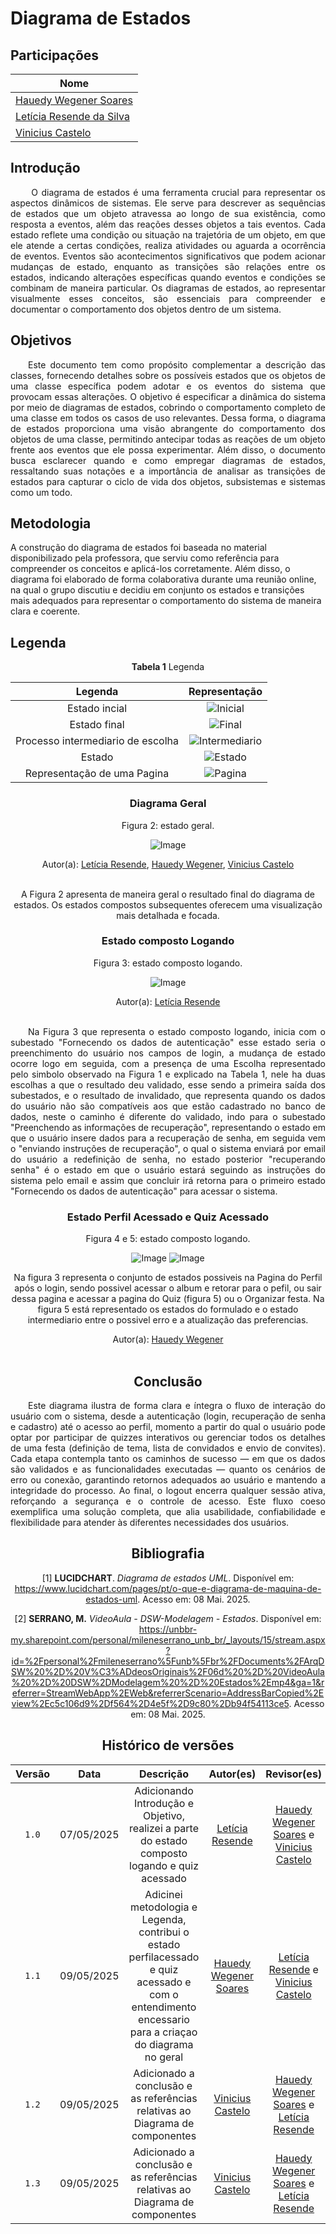 # Diagrama de Estados

## Participações
| Nome                      |
|---------------------------|
| [Hauedy Wegener Soares](https://github.com/HauedyWS)  |
| [Letícia Resende da Silva ](https://github.com/LeticiaResende23)  |
| [Vinicius Castelo](https://github.com/Vini47)  |


## Introdução

<p align="justify"> &emsp;&emsp; O diagrama de estados é uma ferramenta crucial para representar os aspectos dinâmicos de sistemas. Ele serve para descrever as sequências de estados que um objeto atravessa ao longo de sua existência, como resposta a eventos, além das reações desses objetos a tais eventos. Cada estado reflete uma condição ou situação na trajetória de um objeto, em que ele atende a certas condições, realiza atividades ou aguarda a ocorrência de eventos. Eventos são acontecimentos significativos que podem acionar mudanças de estado, enquanto as transições são relações entre os estados, indicando alterações específicas quando eventos e condições se combinam de maneira particular. Os diagramas de estados, ao representar visualmente esses conceitos, são essenciais para compreender e documentar o comportamento dos objetos dentro de um sistema.</p>

## Objetivos

<p align="justify"> &emsp;&emsp;Este documento tem como propósito complementar a descrição das classes, fornecendo detalhes sobre os possíveis estados que os objetos de uma classe específica podem adotar e os eventos do sistema que provocam essas alterações. O objetivo é especificar a dinâmica do sistema por meio de diagramas de estados, cobrindo o comportamento completo de uma classe em todos os casos de uso relevantes. Dessa forma, o diagrama de estados proporciona uma visão abrangente do comportamento dos objetos de uma classe, permitindo antecipar todas as reações de um objeto frente aos eventos que ele possa experimentar. Além disso, o documento busca esclarecer quando e como empregar diagramas de estados, ressaltando suas notações e a importância de analisar as transições de estados para capturar o ciclo de vida dos objetos, subsistemas e sistemas como um todo.</p>

## Metodologia

A construção do diagrama de estados foi baseada no material disponibilizado pela professora, que serviu como referência para compreender os conceitos e aplicá-los corretamente. Além disso, o diagrama foi elaborado de forma colaborativa durante uma reunião online, na qual o grupo discutiu e decidiu em conjunto os estados e transições mais adequados para representar o comportamento do sistema de maneira clara e coerente.

## Legenda

<center>

**Tabela 1** Legenda

| Legenda |    Representação    |
| :----: | :--------: |
| Estado incial | ![Inicial](./assets/Leg-estadoIncialESTADOS.png) |
| Estado final | ![Final](./assets/Leg-estadoFinalESTADOS.png) |
| Processo intermediario de escolha | ![Intermediario](./assets/Leg-processoIntermediarioDeEscolhaESTADOS.png) |
| Estado | ![Estado](./assets/Leg-estadoESTADOS.png) |
| Representação de uma Pagina | ![Pagina](assets/Leg-representaçãoDeUmaPaginaESTADOS.png) |

### Diagrama Geral

<center>Figura 2: estado geral.</center>

![Image](./assets/Leg-diagramaDeEstadosCorrigidoESTADOS.drawio.png)

<center>Autor(a): <a href="https://github.com/LeticiaResende23" target = "_blank">Letícia Resende</a>, <a href="https://github.com/HauedyWS" target = "_blank">Hauedy Wegener</a>, <a href="https://github.com/Vini47" target = "_blank">Vinicius Castelo</a></center>

<br>

A Figura 2 apresenta de maneira geral o resultado final do diagrama de estados. Os estados compostos subsequentes oferecem uma visualização mais detalhada e focada.

### Estado composto Logando

<center>Figura 3: estado composto logando.</center>

![Image](https://github.com/user-attachments/assets/4692f2e9-5f69-4b05-b7da-7189771c68cf)

<center>Autor(a): <a href="https://github.com/LeticiaResende23" target = "_blank">Letícia Resende</a></center>

<br>

<p align="justify"> &emsp;&emsp;Na Figura 3 que representa o estado composto logando, inicia com o subestado "Fornecendo os dados de autenticação" esse estado seria o preenchimento do usuário nos campos de login, a mudança de estado ocorre logo em seguida, com a presença de uma Escolha representado pelo simbolo observado na Figura 1 e explicado na Tabela 1, nele ha duas escolhas a que o resultado deu validado, esse sendo a primeira saída dos subestados, e o resultado de invalidado, que representa quando os dados do usuário não são compatíveis aos que estão cadastrado no banco de dados, neste o caminho é diferente do validado, indo para o subestado "Preenchendo as informações de recuperação", representando o estado em que o usuário insere dados para a recuperação de senha, em seguida vem o "enviando instruções de recuperação", o qual o sistema enviará por email do usuário a redefinição de senha, no estado posterior "recuperando senha" é o estado em que o usuário estará seguindo as instruções do sistema pelo email e assim que concluir irá retorna para o primeiro estado "Fornecendo os dados de autenticação" para acessar o sistema.</p>

### Estado Perfil Acessado e Quiz Acessado

<center>Figura 4 e 5: estado composto logando.</center>

![Image](./assets/Pag-perfilAcessadoESTADOS.png)
![Image](./assets/Pag-perfilQuizAcessadoESTADOS.png)

Na figura 3 representa o conjunto de estados possiveis na Pagina do Perfil após o login, sendo possivel acessar o album e retorar para o pefil, ou sair dessa pagina e acessar a pagina do Quiz (figura 5) ou o Organizar festa. Na figura 5 está representado os estados do formulado e o estado intermediario entre o possivel erro e a atualização das preferencias.


<center>Autor(a): <a href="https://github.com/HauedyWS" target = "_blank">Hauedy Wegener</a></center>

<br>


## Conclusão

<p align="justify"> &emsp;&emsp;Este diagrama ilustra de forma clara e íntegra o fluxo de interação do usuário com o sistema, desde a autenticação (login, recuperação de senha e cadastro) até o acesso ao perfil, momento a partir do qual o usuário pode optar por participar de quizzes interativos ou gerenciar todos os detalhes de uma festa (definição de tema, lista de convidados e envio de convites). Cada etapa contempla tanto os caminhos de sucesso — em que os dados são validados e as funcionalidades executadas — quanto os cenários de erro ou conexão, garantindo retornos adequados ao usuário e mantendo a integridade do processo. Ao final, o logout encerra qualquer sessão ativa, reforçando a segurança e o controle de acesso. Este fluxo coeso exemplifica uma solução completa, que alia usabilidade, confiabilidade e flexibilidade para atender às diferentes necessidades dos usuários.</p>

## Bibliografia

[1] **LUCIDCHART**. *Diagrama de estados UML*. Disponível em: <https://www.lucidchart.com/pages/pt/o-que-e-diagrama-de-maquina-de-estados-uml>. Acesso em: 08 Mai. 2025.

[2] **SERRANO, M.** *VideoAula - DSW-Modelagem - Estados*. Disponível em: https://unbbr-my.sharepoint.com/personal/mileneserrano_unb_br/_layouts/15/stream.aspx?id=%2Fpersonal%2Fmileneserrano%5Funb%5Fbr%2FDocuments%2FArqDSW%20%2D%20V%C3%ADdeosOriginais%2F06d%20%2D%20VideoAula%20%2D%20DSW%2DModelagem%20%2D%20Estados%2Emp4&ga=1&referrer=StreamWebApp%2EWeb&referrerScenario=AddressBarCopied%2Eview%2Ec5c106d9%2Df564%2D4e5f%2D9c80%2Db94f54113ce5. Acesso em: 08 Mai. 2025.

## Histórico de versões

| Versão |    Data    |                       Descrição                       |                       Autor(es)                        |                      Revisor(es)                       |
| :----: | :--------: | :---------------------------------------------------: | :----------------------------------------------------: | :----------------------------------------------------: |
| `1.0`  | 07/05/2025 | Adicionando Introdução e Objetivo, realizei a parte do estado composto logando e quiz acessado     | [Letícia Resende](https://github.com/LeticiaResende23)     | [Hauedy Wegener Soares](https://github.com/HauedyWS) e [Vinicius Castelo](https://github.com/Vini47) |
| `1.1`  | 09/05/2025 | Adicinei metodologia e Legenda, contribui o estado perfilacessado e quiz acessado e com o entendimento encessario para a criaçao do diagrama no geral   | [Hauedy Wegener Soares](https://github.com/HauedyWS)  | [Letícia Resende](https://github.com/LeticiaResende23) e [Vinicius Castelo](https://github.com/Vini47) |
| `1.2`  | 09/05/2025 | Adicionado a conclusão e as referências relativas ao Diagrama de componentes     | [Vinicius Castelo](https://github.com/Vini47)     | [Hauedy Wegener Soares](https://github.com/HauedyWS) e [Letícia Resende](https://github.com/LeticiaResende23) |
| `1.3`  | 09/05/2025 | Adicionado a conclusão e as referências relativas ao Diagrama de componentes     | [Vinicius Castelo](https://github.com/Vini47)     | [Hauedy Wegener Soares](https://github.com/HauedyWS) e [Letícia Resende](https://github.com/LeticiaResende23) |